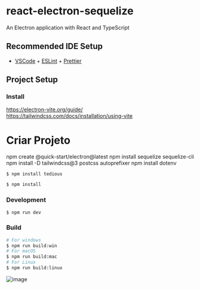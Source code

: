 # react-electron-sequelize

An Electron application with React and TypeScript

## Recommended IDE Setup

- [VSCode](https://code.visualstudio.com/) + [ESLint](https://marketplace.visualstudio.com/items?itemName=dbaeumer.vscode-eslint) + [Prettier](https://marketplace.visualstudio.com/items?itemName=esbenp.prettier-vscode)

## Project Setup

### Install
https://electron-vite.org/guide/
https://tailwindcss.com/docs/installation/using-vite

# Criar Projeto
npm create @quick-start/electron@latest
npm install sequelize sequelize-cli
npm install -D tailwindcss@3 postcss autoprefixer
npm install dotenv

```Para uso do banco sql server
$ npm install tedious
```

```bash
$ npm install
```

### Development

```bash
$ npm run dev
```

### Build

```bash
# For windows
$ npm run build:win
# For macOS
$ npm run build:mac
# For Linux
$ npm run build:linux
```


![image](https://github.com/user-attachments/assets/5399ff2e-5e55-448b-96a1-e62450831708)


